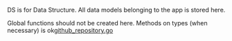 DS is for Data Structure. All data models belonging to the app is stored here.

Global functions should not be created here. Methods on types (when necessary) is ok[github_repository.go](github_repository.go)